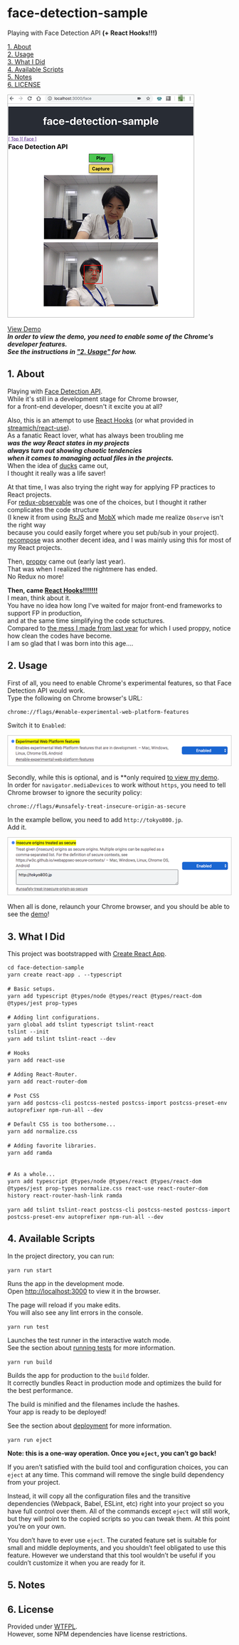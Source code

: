 # face-detection-sample

Playing with Face Detection API **(+ React Hooks!!!)**

[1. About](#about)  
[2. Usage](#usage)  
[3. What I Did](#what-i-did)  
[4. Available Scripts](#avail)  
[5. Notes](#notes)  
[6. LICENSE](#license)  

![screenshot](screenshot.png "Screenshot")

[View Demo](http://tokyo800.jp/minagawah/face-detection-sample/)  
***In order to view the demo, you need to enable some of the Chrome's developer features.  
See the instructions in ["2. Usage"](#usage) for how.***


<a id="about"></a>
## 1. About

Playing with [Face Detection API](https://www.chromestatus.com/feature/4757990523535360).  
While it's still in a development stage for Chrome browser,  
for a front-end developer, doesn't it excite you at all?

Also, this is an attempt to use
[React Hooks](https://reactjs.org/docs/hooks-intro.html)
(or what provided in [streamich/react-use](https://github.com/streamich/react-use)).  
As a fanatic React lover, what has always been troubling me  
***was the way React states in my projects  
always turn out showing chaotic tendencies  
when it comes to managing actual files in the projects.***  
When the idea of
[ducks](https://github.com/erikras/ducks-modular-redux)
came out,  
I thought it really was a life saver!

At that time, I was also trying the right way
for applying FP practices to React projects.  
For [redux-observable](https://github.com/redux-observable/redux-observable)
was one of the choices, but I thought it rather complicates the code structure  
(I knew it from using
[RxJS](https://github.com/ReactiveX/rxjs) and
[MobX](https://github.com/mobxjs/mobx)
which made me realize `Observe` isn't the right way  
because you could easily forget where you set pub/sub in your project).  
[recompose](https://github.com/acdlite/recompose)
was another decent idea, and I was mainly using this for most of my React projects.

Then, [proppy](https://github.com/fahad19/proppy) came out (early last year).  
That was when I realized the nightmere has ended.  
No Redux no more!

**Then, came [React Hooks!!!!!!!](https://reactjs.org/docs/hooks-intro.html)**  
I mean, think about it.  
You have no idea how long I've waited
for major front-end frameworks to support FP in production,  
and at the same time simplifying the code sctuctures.  
Compared to
[the mess I made from last year](https://github.com/minagawah/react-proppy-deckgl-sample)
for which I used proppy,
notice how clean the codes have become.  
I am so glad that I was born into this age....



<a id="usage"></a>
## 2. Usage

First of all, you need to enable Chrome's experimental features, so that Face Detection API would work.  
Type the following on Chrome browser's URL:

```
chrome://flags/#enable-experimental-web-platform-features
```

Switch it to `Enabled`:

![chrome_experimental_features](chrome_experimental_features.png "chrome_experimental_features")

Secondly, while this is optional,
and is **only required [to view my demo](http://tokyo800.jp/minagawah/face-detection-sample/).  
In order for `navigator.mediaDevices` to work without `https`,
you need to tell Chrome browser to ignore the security policy:

```
chrome://flags/#unsafely-treat-insecure-origin-as-secure
```

In the example bellow, you need to add `http://tokyo800.jp`.  
Add it.

![chrome_secure_origin](chrome_secure_origin.png "chrome_secure_origin")

When all is done, relaunch your Chrome browser, and you should be able to see the
[demo](http://tokyo800.jp/minagawah/face-detection-sample/)!




<a id="what-i-did"></a>
## 3. What I Did

This project was bootstrapped with [Create React App](https://github.com/facebook/create-react-app).

```shell
cd face-detection-sample
yarn create react-app . --typescript

# Basic setups.
yarn add typescript @types/node @types/react @types/react-dom @types/jest prop-types

# Adding lint configurations.
yarn global add tslint typescript tslint-react
tslint --init
yarn add tslint tslint-react --dev

# Hooks
yarn add react-use

# Adding React-Router.
yarn add react-router-dom

# Post CSS
yarn add postcss-cli postcss-nested postcss-import postcss-preset-env autoprefixer npm-run-all --dev

# Default CSS is too bothersome...
yarn add normalize.css

# Adding favorite libraries.
yarn add ramda


# As a whole...
yarn add typescript @types/node @types/react @types/react-dom @types/jest prop-types normalize.css react-use react-router-dom history react-router-hash-link ramda

yarn add tslint tslint-react postcss-cli postcss-nested postcss-import postcss-preset-env autoprefixer npm-run-all --dev
```


<a id="avail"></a>
## 4. Available Scripts

In the project directory, you can run:

`yarn run start`

Runs the app in the development mode.<br>
Open [http://localhost:3000](http://localhost:3000) to view it in the browser.

The page will reload if you make edits.<br>
You will also see any lint errors in the console.

`yarn run test`

Launches the test runner in the interactive watch mode.<br>
See the section about [running tests](https://facebook.github.io/create-react-app/docs/running-tests) for more information.

`yarn run build`

Builds the app for production to the `build` folder.<br>
It correctly bundles React in production mode and optimizes the build for the best performance.

The build is minified and the filenames include the hashes.<br>
Your app is ready to be deployed!

See the section about [deployment](https://facebook.github.io/create-react-app/docs/deployment) for more information.

`yarn run eject`

**Note: this is a one-way operation. Once you `eject`, you can’t go back!**

If you aren’t satisfied with the build tool and configuration choices, you can `eject` at any time. This command will remove the single build dependency from your project.

Instead, it will copy all the configuration files and the transitive dependencies (Webpack, Babel, ESLint, etc) right into your project so you have full control over them. All of the commands except `eject` will still work, but they will point to the copied scripts so you can tweak them. At this point you’re on your own.

You don’t have to ever use `eject`. The curated feature set is suitable for small and middle deployments, and you shouldn’t feel obligated to use this feature. However we understand that this tool wouldn’t be useful if you couldn’t customize it when you are ready for it.

<a id="notes"></a>
## 5. Notes


<a href="license"></a>
## 6. License

Provided under [WTFPL](./LICENSE).  
However, some NPM dependencies have license restrictions.
